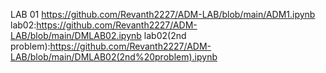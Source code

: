 LAB 01 https://github.com/Revanth2227/ADM-LAB/blob/main/ADM1.ipynb
lab02:https://github.com/Revanth2227/ADM-LAB/blob/main/DMLAB02.ipynb
lab02(2nd problem):https://github.com/Revanth2227/ADM-LAB/blob/main/DMLAB02(2nd%20problem).ipynb
